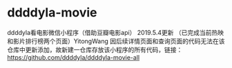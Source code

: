 # ddddyla-movie
ddddyla看电影微信小程序（借助豆瓣电影api）
2019.5.4更新
（已完成当前热映和影片排行榜两个页面）YitongWang
因后续详情页面和查询页面的代码无法在该仓库中更新添加，故新建一仓库存放该小程序的所有代码，链接：https://github.com/ddddyla/ddddyla-movie-all
